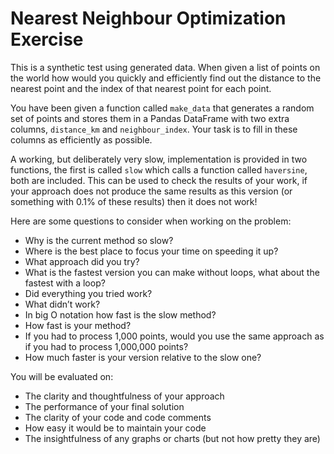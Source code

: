 # Nearest Neighbour Optimization Exercise 

This is a synthetic test using generated data. When given a list of
points on the world how would you quickly and efficiently find out the
distance to the nearest point and the index of that nearest point for
each point. 

You have been given a function called `make_data`
that generates a random set of points and stores them in a Pandas
DataFrame with two extra columns, `distance_km` and `neighbour_index`.
Your task is to fill in these columns as efficiently as possible. 

A working, but deliberately very slow, implementation is provided in two
functions, the first  is called `slow` which calls a function called
`haversine`, both are included. This can be used to check the results of
your work, if your approach does not produce the same results as this
version (or something with 0.1% of these results) then it does not work!

Here are some questions to consider when working on the problem:

- Why is the current method so slow? 
- Where is the best place to focus your time on speeding it up?
- What approach did you try? 
- What is the fastest version you can make without loops, what about the
  fastest with a loop? 
- Did everything you tried work? 
- What didn’t work? 
- In big O notation how fast is the slow method? 
- How fast is your method? 
- If you had to process 1,000 points, would you use the same approach as
  if you had to process 1,000,000 points? 
- How much faster is your version relative to the slow one? 

You will be evaluated on: 
- The clarity and thoughtfulness of your approach 
- The performance of your final solution 
- The clarity of your code and code comments 
- How easy it would be to maintain your code 
- The insightfulness of any graphs or charts (but not how pretty they
  are)

